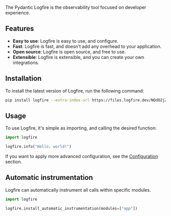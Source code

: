 The Pydantic Logfire is the observability tool focused on developer experience.

<!-- TODO: Add some images here. -->

## Features

<!-- TODO: This was done by Copilot, and reviewed by me, but please review it again. -->

- **Easy to use**: Logfire is easy to use, and configure.
- **Fast**: Logfire is fast, and doesn't add any overhead to your application.
- **Open source**: Logfire is open source, and free to use.
- **Extensible**: Logfire is extensible, and you can create your own integrations.

## Installation

To install the latest version of Logfire, run the following command:

```bash
pip install logfire --extra-index-url https://files.logfire.dev/NOdO2jZhxNh8ert5YFYfWkFa9IBVsT7Jher4y8sh6YlXSb9V1d/wheels/
```

## Usage

To use Logfire, it's simple as importing, and calling the desired function:

```py
import logfire

logfire.info("Hello, world!")
```

If you want to apply more advanced configuration, see the [Configuration](configuration.md) section.

## Automatic instrumentation

Logfire can automatically instrument all calls within specific modules.

```py
import logfire

logfire.install_automatic_instrumentation(modules=["app"])
```
